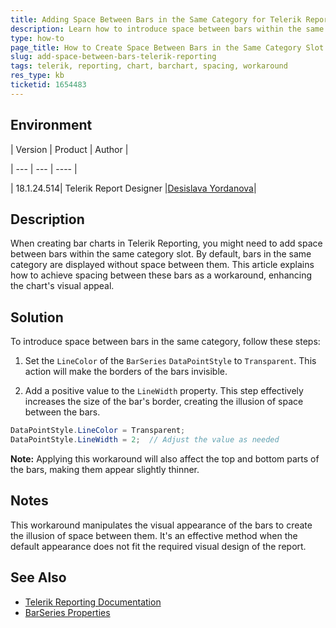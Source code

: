 ```yaml
---
title: Adding Space Between Bars in the Same Category for Telerik Reporting
description: Learn how to introduce space between bars within the same category in charts created using Telerik Reporting.
type: how-to
page_title: How to Create Space Between Bars in the Same Category Slot in Telerik Reporting
slug: add-space-between-bars-telerik-reporting
tags: telerik, reporting, chart, barchart, spacing, workaround
res_type: kb
ticketid: 1654483
---
```


## Environment

| Version | Product | Author |  

| --- | --- | ---- |  

| 18.1.24.514| Telerik Report Designer |[Desislava Yordanova](https://www.telerik.com/blogs/author/desislava-yordanova)| 

## Description

When creating bar charts in Telerik Reporting, you might need to add space between bars within the same category slot. By default, bars in the same category are displayed without space between them. This article explains how to achieve spacing between these bars as a workaround, enhancing the chart's visual appeal.

## Solution

To introduce space between bars in the same category, follow these steps:

1. Set the `LineColor` of the `BarSeries` `DataPointStyle` to `Transparent`. This action will make the borders of the bars invisible.

2. Add a positive value to the `LineWidth` property. This step effectively increases the size of the bar's border, creating the illusion of space between the bars.

```csharp
DataPointStyle.LineColor = Transparent;
DataPointStyle.LineWidth = 2;  // Adjust the value as needed
```

**Note:** Applying this workaround will also affect the top and bottom parts of the bars, making them appear slightly thinner.

## Notes

This workaround manipulates the visual appearance of the bars to create the illusion of space between them. It's an effective method when the default appearance does not fit the required visual design of the report.

## See Also

- [Telerik Reporting Documentation](https://docs.telerik.com/reporting/)
- [BarSeries Properties](https://docs.telerik.com/reporting/p-telerik-reporting-barseries)
